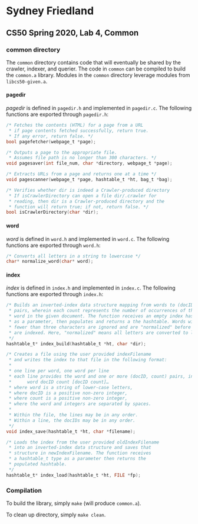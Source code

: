 # Sydney Friedland
## CS50 Spring 2020, Lab 4, Common

### common directory

The `common` directory contains code that will eventually be shared by the crawler, indexer, and querier. The code in `common` can be compiled to build the `common.a` library. Modules in the `common` directory leverage modules from `libcs50-given.a`.

#### pagedir

*pagedir* is defined in `pagedir.h` and implemented in `pagedir.c`. The following functions are exported through `pagedir.h`:

```c
/* Fetches the contents (HTML) for a page from a URL
 * if page contents fetched successfully, return true.
 * If any error, return false. */
bool pagefetcher(webpage_t *page);

/* Outputs a page to the appropriate file.
 * Assumes file path is no longer than 300 characters. */
void pagesaver(int file_num, char *directory, webpage_t *page);

/* Extracts URLs from a page and returns one at a time */
void pagescanner(webpage_t *page, hashtable_t *ht, bag_t *bag);

/* Verifies whether dir is indeed a Crawler-produced directory
 * If isCrawlerDirectory can open a file dir/.crawler for
 * reading, then dir is a Crawler-produced directory and the
 * function will return true; if not, return false. */ 
bool isCrawlerDirectory(char *dir);
```

#### word

*word* is defined in `word.h` and implemented in `word.c`. The following functions are exported through `word.h`:

```c
/* Converts all letters in a string to lowercase */
char* normalize_word(char* word);
```

#### index

*index* is defined in `index.h` and implemented in `index.c`. The following functions are exported through `index.h`:

```c
/* Builds an inverted-index data structure mapping from words to (docID, count)
 * pairs, wherein each count represents the number of occurrences of the given
 * word in the given document. The function receives an empty index hashtable
 * as a parameter, then populates and returns a the hashtable. Words with
 * fewer than three characters are ignored and are "normalized" before they
 * are indexed. Here, "normalized" means all letters are converted to lower-case. 
 */ 
hashtable_t* index_build(hashtable_t *ht, char *dir);

/* Creates a file using the user provided indexFilename 
 * and writes the index to that file in the following format:
 * 
 * one line per word, one word per line
 * each line provides the word and one or more (docID, count) pairs, in the format:
 *      word docID count [docID count]…
 * where word is a string of lower-case letters,
 * where docID is a positive non-zero integer,
 * where count is a positive non-zero integer,
 * where the word and integers are separated by spaces.
 * 
 * Within the file, the lines may be in any order.
 * Within a line, the docIDs may be in any order. 
 */
void index_save(hashtable_t *ht, char *filename);

/* Loads the index from the user provided oldIndexFilename
 * into an inverted-index data structure and saves that 
 * structure in newIndexFilename. The function receives
 * a hashtable_t type as a parameter then returns the 
 * populated hashtable.
 */
hashtable_t* index_load(hashtable_t *ht, FILE *fp); 
```

### Compilation

To build the library, simply `make` (will produce `common.a`).

To clean up directory, simply `make clean`.